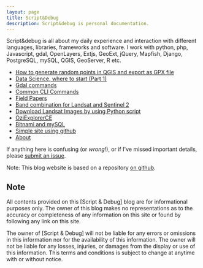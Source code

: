 ```yaml
---
layout: page
title: Script&Debug
description: Script&debug is personal documentation.
---
```

Script&debug is all about my daily experience and interaction with different languages, libraries, frameworks and software. I work with python, php, Javascript, gdal, OpenLayers, Extjs, GeoExt, jQuery, Mapfish, Django, PostgreSQL, mySQL, QGIS, GeoServer, R etc.

- [How to generate random points in QGIS and export as GPX file](⁨/pages/⁩qgis/⁨random_points_gpx/generate_random_points.html)
- [Data Science, where to start (Part 1)](/pages/datascience/where-2-star.html)
- [Gdal commands](pages/gdal_commands.html)
- [Common CLI Commands](pages/commands.html)
- [Field Papers](pages/fieldpapers/fieldpapers.html)
- [Band combination for Landsat and Sentinel 2](pages/satellite/band_combination.html)
- [Download Landsat Images by using Python script](pages/satellite/Landsat/download_landsat57.html)
- [OziExplorerCE](pages/androzic/androzic.html)
- [Bitnami and mySQL](pages/containers/mysql_bitnami.html)
- [Simple site using github](pages/simplesite.html)
- [About](pages/about.html)

If anything here is confusing (or _wrong_!), or if I've missed
important details, please
[submit an issue](https://github.com/mnahmad/scriptndebug/issues).




Note: This blog website is based on a repository [on github](https://github.com/kbroman/simple_site).

## Note
All contents provided on this [Script & Debug] blog are for informational purposes only. The owner of this blog makes no representations as to the accuracy or completeness of any information on this site or found by following any link on this site.

The owner of [Script & Debug] will not be liable for any errors or omissions in this information nor for the availability of this information. The owner will not be liable for any losses, injuries, or damages from the display or use of this information. This terms and conditions is subject to change at anytime with or without notice.
